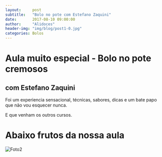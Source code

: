 ```yaml
---
layout:     post
subtitle:   "Bolo no pote com Estefano Zaquini"
date:       2017-08-10 09:00:00
author:     "Alidoces"
header-img: "img/blog/post1-0.jpg"
categories: Bolos
---
```


# Aula muito especial - Bolo no pote cremosos
## com Estefano Zaquini

Foi um experiencia sensacional, técnicas, sabores, dicas e um bate papo que não vou esquecer nunca.  

E que venham os outros cursos.

# Abaixo frutos da nossa aula

![Foto2]("img/blog/post1-2.jpg")
